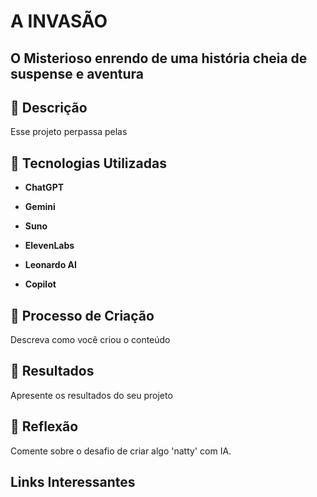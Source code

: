 # A INVASÃO 
## O Misterioso enrendo de uma história cheia de suspense e aventura
 
## 📒 Descrição
Esse projeto perpassa pelas 

## 🤖 Tecnologias Utilizadas
<ul>
   <li><strong>ChatGPT</strong>
     <p></p>
   </li>
   <li><strong>Gemini</strong>
     <p></p>
   </li>
   <li><strong>Suno</strong>
     <p></p>
   </li>
   <li><strong>ElevenLabs</strong>
     <p></p>
   </li>
   <li><strong>Leonardo AI</strong>
     <p></p>
   </li>
   <li><strong>Copilot</strong>
     <p></p>
   </li>
  
</ul>

## 🧐 Processo de Criação
Descreva como você criou o conteúdo

## 🚀 Resultados
Apresente os resultados do seu projeto

## 💭 Reflexão
Comente sobre o desafio de criar algo 'natty' com IA.

## Links Interessantes
